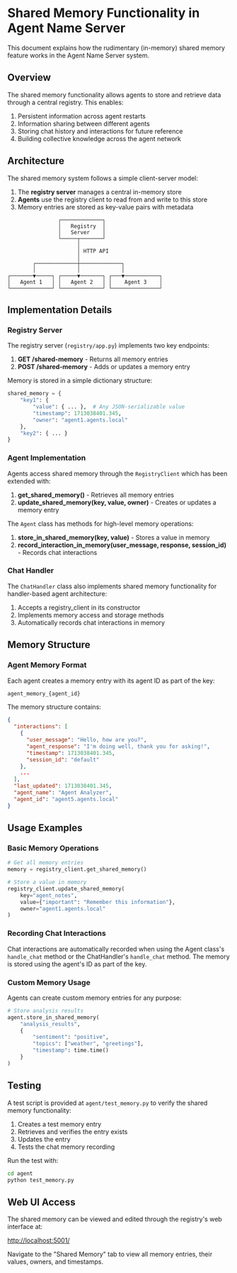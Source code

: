 # Shared Memory Functionality in Agent Name Server

This document explains how the rudimentary (in-memory) shared memory feature works in the Agent Name Server system.

## Overview

The shared memory functionality allows agents to store and retrieve data through a central registry. This enables:

1. Persistent information across agent restarts
2. Information sharing between different agents
3. Storing chat history and interactions for future reference
4. Building collective knowledge across the agent network

## Architecture

The shared memory system follows a simple client-server model:

1. The **registry server** manages a central in-memory store
2. **Agents** use the registry client to read from and write to this store
3. Memory entries are stored as key-value pairs with metadata

```
                ┌─────────────┐
                │   Registry  │
                │   Server    │
                └─────┬───────┘
                      │
                      │ HTTP API
                      │
        ┌─────────────┼─────────────┐
        │             │             │
┌───────▼─────┐ ┌─────▼───────┐ ┌───▼───────────┐
│   Agent 1   │ │   Agent 2   │ │    Agent 3    │
└─────────────┘ └─────────────┘ └───────────────┘
```

## Implementation Details

### Registry Server

The registry server (`registry/app.py`) implements two key endpoints:

1. **GET /shared-memory** - Returns all memory entries
2. **POST /shared-memory** - Adds or updates a memory entry

Memory is stored in a simple dictionary structure:

```python
shared_memory = {
    "key1": {
        "value": { ... },  # Any JSON-serializable value
        "timestamp": 1713038401.345,
        "owner": "agent1.agents.local"
    },
    "key2": { ... }
}
```

### Agent Implementation

Agents access shared memory through the `RegistryClient` which has been extended with:

1. **get_shared_memory()** - Retrieves all memory entries
2. **update_shared_memory(key, value, owner)** - Creates or updates a memory entry

The `Agent` class has methods for high-level memory operations:

1. **store_in_shared_memory(key, value)** - Stores a value in memory
2. **record_interaction_in_memory(user_message, response, session_id)** - Records chat interactions

### Chat Handler

The `ChatHandler` class also implements shared memory functionality for handler-based agent architecture:

1. Accepts a registry_client in its constructor
2. Implements memory access and storage methods
3. Automatically records chat interactions in memory

## Memory Structure

### Agent Memory Format

Each agent creates a memory entry with its agent ID as part of the key:

```bash
agent_memory_{agent_id}
```

The memory structure contains:

```json
{
  "interactions": [
    {
      "user_message": "Hello, how are you?",
      "agent_response": "I'm doing well, thank you for asking!",
      "timestamp": 1713038401.345,
      "session_id": "default"
    },
    ...
  ],
  "last_updated": 1713038401.345,
  "agent_name": "Agent Analyzer",
  "agent_id": "agent5.agents.local"
}
```

## Usage Examples

### Basic Memory Operations

```python
# Get all memory entries
memory = registry_client.get_shared_memory()

# Store a value in memory
registry_client.update_shared_memory(
    key="agent_notes",
    value={"important": "Remember this information"},
    owner="agent1.agents.local"
)
```

### Recording Chat Interactions

Chat interactions are automatically recorded when using the Agent class's `handle_chat` method or the ChatHandler's `handle_chat` method. The memory is stored using the agent's ID as part of the key.

### Custom Memory Usage

Agents can create custom memory entries for any purpose:

```python
# Store analysis results
agent.store_in_shared_memory(
    "analysis_results", 
    {
        "sentiment": "positive",
        "topics": ["weather", "greetings"],
        "timestamp": time.time()
    }
)
```

## Testing

A test script is provided at `agent/test_memory.py` to verify the shared memory functionality:

1. Creates a test memory entry
2. Retrieves and verifies the entry exists
3. Updates the entry
4. Tests the chat memory recording

Run the test with:

```bash
cd agent
python test_memory.py
```

## Web UI Access

The shared memory can be viewed and edited through the registry's web interface at:

<http://localhost:5001/>

Navigate to the "Shared Memory" tab to view all memory entries, their values, owners, and timestamps.
